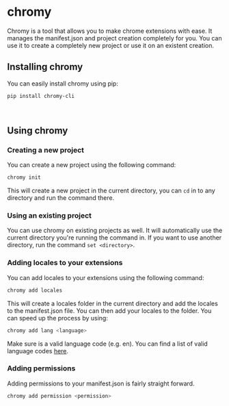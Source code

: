# chromy 

Chromy is a tool that allows you to make chrome extensions with ease. It manages the manifest.json and 
project creation completely for you. You can use it to create a completely new project or use it on an 
existent creation.


## Installing chromy

You can easily install chromy using pip:

```bash
pip install chromy-cli
```
<br>

## Using chromy
### Creating a new project

You can create a new project using the following command:

```bash
chromy init
```

This will create a new project in the current directory, you can `cd` in to any directory and run the command there.

### Using an existing project

You can use chromy on existing projects as well. It will automatically use the current directory you're running the command in. If you want to use 
another directory, run the command `set <directory>`.



### Adding locales to your extensions

You can add locales to your extensions using the following command:

```bash
chromy add locales
```

This will create a locales folder in the current directory and add the locales to the manifest.json file. You can then add your locales to the folder.
You can speed up the process by using:

```bash
chromy add lang <language>
```

Make sure <language> is a valid language code (e.g. en). You can find a list of valid language codes [here](https://developer.chrome.com/docs/extensions/reference/api/i18n#type-LanguageCode).


### Adding permissions
Adding permissions to your manifest.json is fairly straight forward.

```bash
chromy add permission <permission>
```
